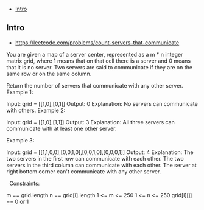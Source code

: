 - [Intro](#intro)

## Intro

- https://leetcode.com/problems/count-servers-that-communicate

You are given a map of a server center, represented as a m * n integer matrix grid, where 1 means that on that cell there is a server and 0 means that it is no server. Two servers are said to communicate if they are on the same row or on the same column.

Return the number of servers that communicate with any other server.
 
Example 1:


Input: grid = [[1,0],[0,1]]
Output: 0
Explanation: No servers can communicate with others.
Example 2:


Input: grid = [[1,0],[1,1]]
Output: 3
Explanation: All three servers can communicate with at least one other server.

Example 3:


Input: grid = [[1,1,0,0],[0,0,1,0],[0,0,1,0],[0,0,0,1]]
Output: 4
Explanation: The two servers in the first row can communicate with each other. The two servers in the third column can communicate with each other. The server at right bottom corner can't communicate with any other server.

 
Constraints:

m == grid.length
n == grid[i].length
1 <= m <= 250
1 <= n <= 250
grid[i][j] == 0 or 1

